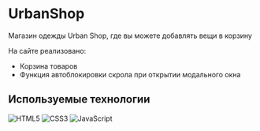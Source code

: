 # UrbanShop
Магазин одежды Urban Shop, где вы можете добавлять вещи в корзину

На сайте реализовано:
+ Корзина товаров
+ Функция автоблокировки скрола при открытии модального окна


## Используемые технологии
![HTML5](https://img.shields.io/badge/-HTML5-black?style=flat-square&logo=html5&logoColor=html)
![CSS3](https://img.shields.io/badge/-CSS3-black?style=flat-square&logo=css3)
![JavaScript](https://img.shields.io/badge/-JavaScript-black?style=flat-square&logo=javascript)

